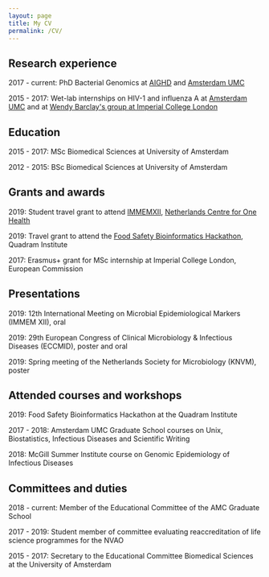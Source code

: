```yaml
---
layout: page
title: My CV
permalink: /CV/
---
```


## Research experience

2017 - current: PhD Bacterial Genomics at [AIGHD](https://www.aighd.org/) and [Amsterdam UMC](https://www.amsterdamumc.nl/)

2015 - 2017: Wet-lab internships on HIV-1 and influenza A at [Amsterdam UMC](https://www.amsterdamumc.nl/) and at [Wendy Barclay's group at Imperial College London](https://www.imperial.ac.uk/barclay-lab)

## Education

2015 - 2017: MSc Biomedical Sciences at University of Amsterdam

2012 - 2015: BSc Biomedical Sciences at University of Amsterdam

## Grants and awards

2019: Student travel grant to attend [IMMEMXII](https://www.escmid.org/research_projects/escmid_conferences/past_escmid_conferences/immemxii/), [Netherlands Centre for One Health](https://ncoh.nl/)

2019: Travel grant to attend the [Food Safety Bioinformatics Hackathon](https://quadram.ac.uk/hackathon0619/), Quadram Institute

2017: Erasmus+ grant for MSc internship at Imperial College London, European Commission

## Presentations

2019: 12th International Meeting on Microbial Epidemiological Markers (IMMEM XII), oral

2019: 29th European Congress of Clinical Microbiology & Infectious Diseases (ECCMID), poster and oral

2019: Spring meeting of the Netherlands Society for Microbiology (KNVM), poster

## Attended courses and workshops

2019: Food Safety Bioinformatics Hackathon at the Quadram Institute

2017 - 2018: Amsterdam UMC Graduate School courses on Unix, Biostatistics, Infectious Diseases and Scientific Writing

2018: McGill Summer Institute course on Genomic Epidemiology of Infectious Diseases

## Committees and duties

2018 - current: Member of the Educational Committee of the AMC Graduate School

2017 - 2019: Student member of committee evaluating reaccreditation of life science programmes for the NVAO

2015 - 2017: Secretary to the Educational Committee Biomedical Sciences at the University of Amsterdam
